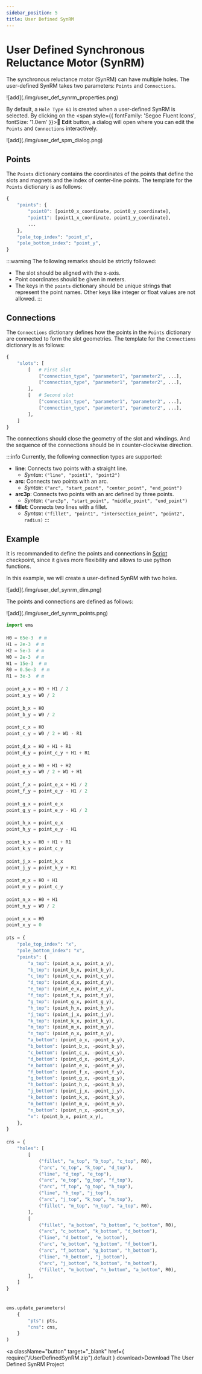 ```yaml
---
sidebar_position: 5
title: User Defined SynRM
---
```

# User Defined Synchronous Reluctance Motor (SynRM)
The synchronous reluctance motor (SynRM) can have multiple holes. The user-defined SynRM takes two parameters: `Points` and `Connections`.

<p class="ems">![add](./img/user_def_synrm_properties.png)</p>

By default, a `Hole Type 61` is created when a user-defined SynRM is selected. By clicking on the <span style={{ fontFamily: 'Segoe Fluent Icons', fontSize: '1.0em' }}>&#xE70F;</span> **Edit** button, a dialog will open where you can edit the `Points` and `Connections` interactively.

<p class="ems">![add](./img/user_def_spm_dialog.png)</p>

## Points
The `Points` dictionary contains the coordinates of the points that define the slots and magnets and the index of center-line points. The template for the `Points` dictionary is as follows:

```python
{
    "points": {
        "point0": [point0_x_coordinate, point0_y_coordinate],
        "point1": [point1_x_coordinate, point1_y_coordinate],
        ...
    },
    "pole_top_index": "point_x",
    "pole_bottom_index": "point_y",
}
```

:::warning
The following remarks should be strictly followed:
- The slot should be aligned with the x-axis.
- Point coordinates should be given in meters.
- The keys in the `points` dictionary should be unique strings that represent the point names. Other keys like integer or float values are not allowed.
:::

## Connections
The `Connections` dictionary defines how the points in the `Points` dictionary are connected to form the slot geometries. The template for the `Connections` dictionary is as follows:

```python
{
    "slots": [
        [   # First slot
            ["connection_type", "parameter1", "parameter2", ...],
            ["connection_type", "parameter1", "parameter2", ...], 
        ],
        [   # Second slot
            ["connection_type", "parameter1", "parameter2", ...],
            ["connection_type", "parameter1", "parameter2", ...], 
        ],
    ]
}
```

The connections should close the geometry of the slot and windings. And the sequence of the connections should be in counter-clockwise direction.

:::info
Currently, the following connection types are supported:
- **line**: Connects two points with a straight line.
    - *Syntax*: `("line", "point1", "point2")`
- **arc**: Connects two points with an arc. 
    - *Syntax*: `("arc", "start_point", "center_point", "end_point")`
- **arc3p**: Connects two points with an arc defined by three points.
    - *Syntax*: `("arc3p", "start_point", "middle_point", "end_point")`
- **fillet**: Connects two lines with a fillet.
    - *Syntax*: `("fillet", "point1", "intersection_point", "point2", radius)`
:::

## Example
It is recommanded to define the points and connections in [Script](https://emsolution-ssil.github.io/eMotorSolutionDoc/docs/docs/script) checkpoint, since it gives more flexibility and allows to use python functions.

In this example, we will create a user-defined SynRM with two holes.

<p class="ems">![add](./img/user_def_synrm_dim.png)</p>

The points and connections are defined as follows:

<p class="ems">![add](./img/user_def_synrm_points.png)</p>

```python
import ems

H0 = 65e-3  # m
H1 = 2e-3  # m
H2 = 5e-3  # m
W0 = 2e-3  # m
W1 = 15e-3  # m
R0 = 0.5e-3  # m
R1 = 3e-3  # m

point_a_x = H0 + H1 / 2
point_a_y = W0 / 2

point_b_x = H0
point_b_y = W0 / 2

point_c_x = H0
point_c_y = W0 / 2 + W1 - R1

point_d_x = H0 + H1 + R1
point_d_y = point_c_y + H1 + R1

point_e_x = H0 + H1 + H2
point_e_y = W0 / 2 + W1 + H1

point_f_x = point_e_x + H1 / 2
point_f_y = point_e_y - H1 / 2

point_g_x = point_e_x
point_g_y = point_e_y - H1 / 2

point_h_x = point_e_x
point_h_y = point_e_y - H1

point_k_x = H0 + H1 + R1
point_k_y = point_c_y

point_j_x = point_k_x
point_j_y = point_k_y + R1

point_m_x = H0 + H1
point_m_y = point_c_y

point_n_x = H0 + H1
point_n_y = W0 / 2

point_x_x = H0
point_x_y = 0

pts = {
    "pole_top_index": "x",
    "pole_bottom_index": "x",
    "points": {
        "a_top": (point_a_x, point_a_y),
        "b_top": (point_b_x, point_b_y),
        "c_top": (point_c_x, point_c_y),
        "d_top": (point_d_x, point_d_y),
        "e_top": (point_e_x, point_e_y),
        "f_top": (point_f_x, point_f_y),
        "g_top": (point_g_x, point_g_y),
        "h_top": (point_h_x, point_h_y),
        "j_top": (point_j_x, point_j_y),
        "k_top": (point_k_x, point_k_y),
        "m_top": (point_m_x, point_m_y),
        "n_top": (point_n_x, point_n_y),
        "a_bottom": (point_a_x, -point_a_y),
        "b_bottom": (point_b_x, -point_b_y),
        "c_bottom": (point_c_x, -point_c_y),
        "d_bottom": (point_d_x, -point_d_y),
        "e_bottom": (point_e_x, -point_e_y),
        "f_bottom": (point_f_x, -point_f_y),
        "g_bottom": (point_g_x, -point_g_y),
        "h_bottom": (point_h_x, -point_h_y),
        "j_bottom": (point_j_x, -point_j_y),
        "k_bottom": (point_k_x, -point_k_y),
        "m_bottom": (point_m_x, -point_m_y),
        "n_bottom": (point_n_x, -point_n_y),
        "x": (point_b_x, point_x_y),
    },
}

cns = {
    "holes": [
        [
            ("fillet", "a_top", "b_top", "c_top", R0),
            ("arc", "c_top", "k_top", "d_top"),
            ("line", "d_top", "e_top"),
            ("arc", "e_top", "g_top", "f_top"),
            ("arc", "f_top", "g_top", "h_top"),
            ("line", "h_top", "j_top"),
            ("arc", "j_top", "k_top", "m_top"),
            ("fillet", "m_top", "n_top", "a_top", R0),
        ],
        [
            ("fillet", "a_bottom", "b_bottom", "c_bottom", R0),
            ("arc", "c_bottom", "k_bottom", "d_bottom"),
            ("line", "d_bottom", "e_bottom"),
            ("arc", "e_bottom", "g_bottom", "f_bottom"),
            ("arc", "f_bottom", "g_bottom", "h_bottom"),
            ("line", "h_bottom", "j_bottom"),
            ("arc", "j_bottom", "k_bottom", "m_bottom"),
            ("fillet", "m_bottom", "n_bottom", "a_bottom", R0),
        ],
    ]
}


ems.update_parameters(
    {
        "pts": pts,
        "cns": cns,
    }
)
```
<a className="button" target="_blank" href={ require("/UserDefinedSynRM.zip").default } download>Download The User Defined SynRM Project</a>
